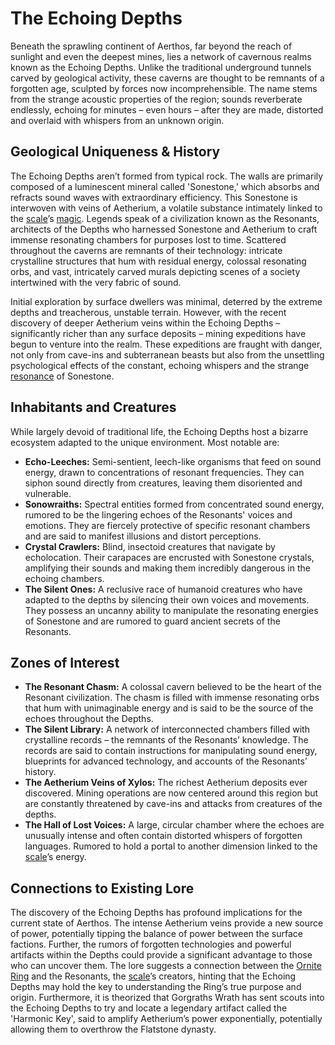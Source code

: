 # The Echoing Depths

Beneath the sprawling continent of Aerthos, far beyond the reach of sunlight and even the deepest mines, lies a network of cavernous realms known as the Echoing Depths. Unlike the traditional underground tunnels carved by geological activity, these caverns are thought to be remnants of a forgotten age, sculpted by forces now incomprehensible. The name stems from the strange acoustic properties of the region; sounds reverberate endlessly, echoing for minutes – even hours – after they are made, distorted and overlaid with whispers from an unknown origin.

## Geological Uniqueness & History

The Echoing Depths aren’t formed from typical rock. The walls are primarily composed of a luminescent mineral called 'Sonestone,' which absorbs and refracts sound waves with extraordinary efficiency. This Sonestone is interwoven with veins of Aetherium, a volatile substance intimately linked to the [scale](/geography/landmark/scale.md)’s [magic](/structure/mechanic/magic.md). Legends speak of a civilization known as the Resonants, architects of the Depths who harnessed Sonestone and Aetherium to craft immense resonating chambers for purposes lost to time. Scattered throughout the caverns are remnants of their technology: intricate crystalline structures that hum with residual energy, colossal resonating orbs, and vast, intricately carved murals depicting scenes of a society intertwined with the very fabric of sound.

Initial exploration by surface dwellers was minimal, deterred by the extreme depths and treacherous, unstable terrain. However, with the recent discovery of deeper Aetherium veins within the Echoing Depths – significantly richer than any surface deposits – mining expeditions have begun to venture into the realm. These expeditions are fraught with danger, not only from cave-ins and subterranean beasts but also from the unsettling psychological effects of the constant, echoing whispers and the strange [resonance](/generated/resonance/resonance.md) of Sonestone.

## Inhabitants and Creatures

While largely devoid of traditional life, the Echoing Depths host a bizarre ecosystem adapted to the unique environment. Most notable are:

*   **Echo-Leeches:** Semi-sentient, leech-like organisms that feed on sound energy, drawn to concentrations of resonant frequencies. They can siphon sound directly from creatures, leaving them disoriented and vulnerable.
*   **Sonowraiths:** Spectral entities formed from concentrated sound energy, rumored to be the lingering echoes of the Resonants' voices and emotions. They are fiercely protective of specific resonant chambers and are said to manifest illusions and distort perceptions.
*   **Crystal Crawlers:** Blind, insectoid creatures that navigate by echolocation. Their carapaces are encrusted with Sonestone crystals, amplifying their sounds and making them incredibly dangerous in the echoing chambers.
*   **The Silent Ones:** A reclusive race of humanoid creatures who have adapted to the depths by silencing their own voices and movements. They possess an uncanny ability to manipulate the resonating energies of Sonestone and are rumored to guard ancient secrets of the Resonants.

## Zones of Interest

*   **The Resonant Chasm:** A colossal cavern believed to be the heart of the Resonant civilization. The chasm is filled with immense resonating orbs that hum with unimaginable energy and is said to be the source of the echoes throughout the Depths.
*   **The Silent Library:** A network of interconnected chambers filled with crystalline records – the remnants of the Resonants’ knowledge. The records are said to contain instructions for manipulating sound energy, blueprints for advanced technology, and accounts of the Resonants’ history.
*   **The Aetherium Veins of Xylos:** The richest Aetherium deposits ever discovered. Mining operations are now centered around this region but are constantly threatened by cave-ins and attacks from creatures of the depths.
*   **The Hall of Lost Voices:** A large, circular chamber where the echoes are unusually intense and often contain distorted whispers of forgotten languages. Rumored to hold a portal to another dimension linked to the [scale](/geography/landmark/scale.md)’s energy.

## Connections to Existing Lore

The discovery of the Echoing Depths has profound implications for the current state of Aerthos. The intense Aetherium veins provide a new source of power, potentially tipping the balance of power between the surface factions. Further, the rumors of forgotten technologies and powerful artifacts within the Depths could provide a significant advantage to those who can uncover them. The lore suggests a connection between the [Ornite Ring](/geography/scale/ornite-ring.md) and the Resonants, the [scale](/geography/landmark/scale.md)’s creators, hinting that the Echoing Depths may hold the key to understanding the Ring’s true purpose and origin. Furthermore, it is theorized that Gorgraths Wrath has sent scouts into the Echoing Depths to try and locate a legendary artifact called the 'Harmonic Key', said to amplify Aetherium’s power exponentially, potentially allowing them to overthrow the Flatstone dynasty.
